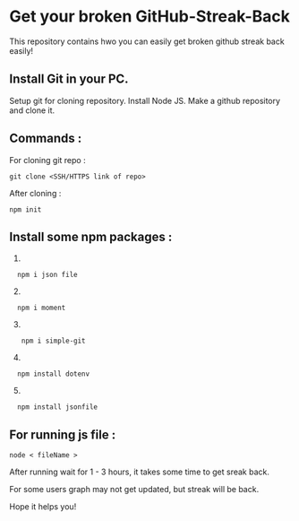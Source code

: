 # Get your broken GitHub-Streak-Back


This repository contains hwo you can easily get broken github streak back easily!


## Install Git in your PC.

Setup git for cloning repository.
Install Node JS.
Make a github repository and clone it.



## Commands :

For cloning git repo :

    git clone <SSH/HTTPS link of repo>

After cloning :

    npm init


## Install some npm packages :
1.

      npm i json file
2.
      

      npm i moment

3. 
      

       npm i simple-git

4.
      

      npm install dotenv

5.
      

      npm install jsonfile


## For running js file : 


    node < fileName >



After running wait for 1 - 3 hours, it takes some time to get sreak back.

For some users graph may not get updated, but streak will be back.

Hope it helps you!

